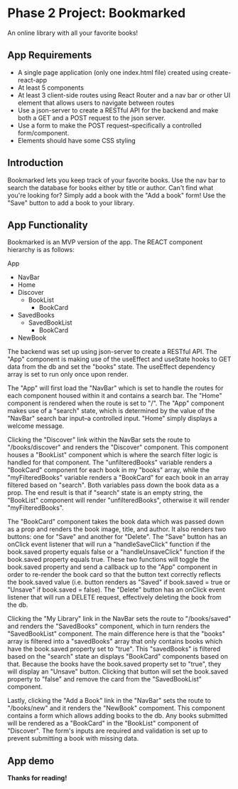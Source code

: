 # Phase 2 Project: Bookmarked

An online library with all your favorite books!

## App Requirements 

- A single page application (only one index.html file) created using create-react-app
- At least 5 components
- At least 3 client-side routes using React Router and a nav bar or other UI element that allows users to navigate between routes
- Use a json-server to create a RESTful API for the backend and make both a GET and a POST request to the json server.
- Use a form to make the POST request–specifically a controlled form/component.
- Elements should have some CSS styling

## Introduction

Bookmarked lets you keep track of your favorite books. Use the nav bar to search the database for books either by title or author. Can't find what you're looking for? Simply add a book with the "Add a book" form! Use the "Save" button to add a book to your library. 

## App Functionality

Bookmarked is an MVP version of the app. The REACT component hierarchy is as follows:

App
- NavBar
- Home
- Discover
    - BookList
        - BookCard
- SavedBooks
    - SavedBookList
        - BookCard
- NewBook

The backend was set up using json-server to create a RESTful API. The "App" component is making use of the useEffect and useState hooks to GET data from the db and set the "books" state. The useEffect dependency array is set to run only once upon render. 

The "App" will first load the "NavBar" which is set to handle the routes for each component housed within it and contains a search bar. The "Home" component is rendered when the route is set to "/". The "App" component makes use of a "search" state, which is determined by the value of the "NavBar" search bar input–a controlled input. "Home" simply displays a welcome message.

Clicking the "Discover" link within the NavBar sets the route to "/books/discover" and renders the "Discover" component. This component houses a "BookList" component which is where the search filter logic is handled for that component. The "unfilteredBooks" variable renders a "BookCard" component for each book in my "books" array, while the "myFilteredBooks" variable renders a "BookCard" for each book in an array filtered based on "search". Both variables pass down the book data as a prop. The end result is that if "search" state is an empty string, the "BookList" component will render "unfilteredBooks", otherwise it will render "myFilteredBooks".

The "BookCard" component takes the book data which was passed down as a prop and renders the book image, title, and author. It also renders two buttons: one for "Save" and another for "Delete". The "Save" button has an onClick event listener that will run a "handleSaveClick" function if the book.saved property equals false or a "handleUnsaveClick" function if the book.saved property equals true. These two functions will toggle the book.saved property and send a callback up to the "App" component in order to re-render the book card so that the button text correctly reflects the book.saved value (i.e. button renders as "Saved" if book.saved = true or "Unsave" if book.saved = false). The "Delete" button has an onClick event listener that will run a DELETE request, effectively deleting the book from the db.

Clicking the "My Library" link in the NavBar sets the route to "/books/saved" and renders the "SavedBooks" component, which in turn renders the "SavedBookList" component. The main difference here is that the "books" array is filtered into a "savedBooks" array that only contains books which have the book.saved property set to "true". This "savedBooks" is filtered based on the "search" state an displays "BookCard" components based on that. Because the books have the book.saved property set to "true", they will display an "Unsave" button. Clicking that button will set the book.saved property to "false" and remove the card from the "SavedBookList" component.

Lastly, clicking the "Add a Book" link in the "NavBar" sets the route to "/books/new" and it renders the "NewBook" compoment. This component contains a form which allows adding books to the db. Any books submitted will be rendered as a "BookCard" in the "BookList" component of "Discover". The form's inputs are required and validation is set up to prevent submitting a book with missing data.

## App demo



**Thanks for reading!**




